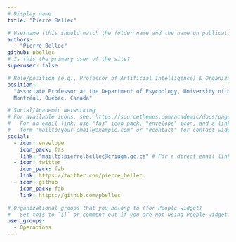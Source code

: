 ```yaml
---
# Display name
title: "Pierre Bellec"

# Username (this should match the folder name and the name on publications)
authors:
  - "Pierre Bellec"
github: pbellec
# Is this the primary user of the site?
superuser: false

# Role/position (e.g., Professor of Artificial Intelligence) & Organizations/Affiliations
position:
  "Associate Professor at the Department of Psychology, University of Montréal,
  Montréal, Québec, Canada"

# Social/Academic Networking
# For available icons, see: https://sourcethemes.com/academic/docs/page-builder/#icons
#   For an email link, use "fas" icon pack, "envelope" icon, and a link in the
#   form "mailto:your-email@example.com" or "#contact" for contact widget.
social:
  - icon: envelope
    icon_pack: fas
    link: "mailto:pierre.bellec@criugm.qc.ca" # For a direct email link, use "mailto:test@example.org".
  - icon: twitter
    icon_pack: fab
    link: https://twitter.com/pierre_bellec
  - icon: github
    icon_pack: fab
    link: https://github.com/pbellec

# Organizational groups that you belong to (for People widget)
#   Set this to `[]` or comment out if you are not using People widget.
user_groups:
  - Operations
---
```

